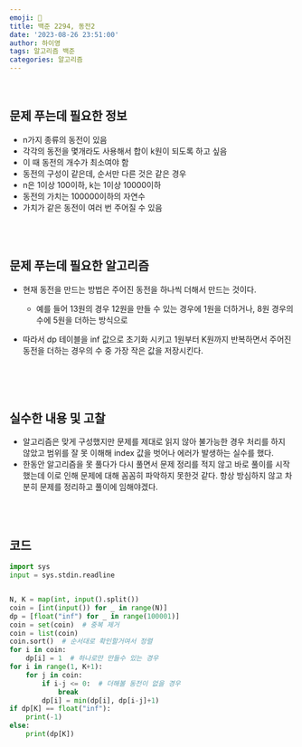 ```yaml
---
emoji: 🔮
title: 백준 2294, 동전2
date: '2023-08-26 23:51:00'
author: 하이영
tags: 알고리즘 백준
categories: 알고리즘
---
```


<br/>

## 문제 푸는데 필요한 정보

- n가지 종류의 동전이 있음
- 각각의 동전을 몇개라도 사용해서 합이 k원이 되도록 하고 싶음
- 이 때 동전의 개수가 최소여야 함
- 동전의 구성이 같은데, 순서만 다른 것은 같은 경우
- n은 1이상 100이하, k는 1이상 10000이하
- 동전의 가치는 100000이하의 자연수
- 가치가 같은 동전이 여러 번 주어질 수 있음

<br/>
<br/>

## 문제 푸는데 필요한 알고리즘

- 현재 동전을 만드는 방법은 주어진 동전을 하나씩 더해서 만드는 것이다.
  - 예를 들어 13원의 경우 12원을 만들 수 있는 경우에 1원을 더하거나, 8원 경우의 수에 5원을 더하는 방식으로
- 따라서 dp 테이블을 inf 값으로 초기화 시키고 1원부터 K원까지 반복하면서 주어진 동전을 더하는 경우의 수 중 가장 작은 값을 저장시킨다.

  <br/>

  <br/>
  <br/>

## 실수한 내용 및 고찰

- 알고리즘은 맞게 구성했지만 문제를 제대로 읽지 않아 불가능한 경우 처리를 하지 않았고 범위를 잘 못 이해해 index 값을 벗어나 에러가 발생하는 실수를 했다.
- 한동안 알고리즘을 못 풀다가 다시 풀면서 문제 정리를 적지 않고 바로 풀이를 시작했는데 이로 인해 문제에 대해 꼼꼼히 파악하지 못한것 같다. 항상 방심하지 않고 차분히 문제를 정리하고 풀이에 임해야겠다.

<br/>
<br/>

## 코드

```python
import sys
input = sys.stdin.readline


N, K = map(int, input().split())
coin = [int(input()) for _ in range(N)]
dp = [float("inf") for _ in range(100001)]
coin = set(coin)  # 중복 제거
coin = list(coin)
coin.sort()  # 순서대로 확인할거여서 정렬
for i in coin:
    dp[i] = 1  # 하나로만 만들수 있는 경우
for i in range(1, K+1):
    for j in coin:
        if i-j <= 0:  # 더해볼 동전이 없을 경우
            break
        dp[i] = min(dp[i], dp[i-j]+1)
if dp[K] == float("inf"):
    print(-1)
else:
    print(dp[K])


```

```toc

```
